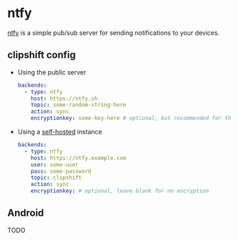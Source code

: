 #  ntfy

[ntfy](https://ntfy.sh) is a simple pub/sub server for sending notifications to your devices.

## clipshift config

- Using the public server

    ```yaml
    backends:
      - type: ntfy
        host: https://ntfy.sh
        topic: some-random-string-here
        action: sync
        encryptionkey: some-key-here # optional, but recommended for the public instance
    ```

- Using a [self-hosted](https://docs.ntfy.sh/install/) instance

    ```yaml
    backends:
      - type: ntfy
        host: https://ntfy.example.com
        user: some-user
        pass: some-password
        topic: clipshift
        action: sync
        encryptionkey: # optional, leave blank for no encryption
    ```


## Android

TODO